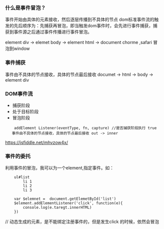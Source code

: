 ### 什么是事件冒泡？

事件开始由具体的元素接收，然后逐层传播到不具体的节点
dom标准事件流的触发的先后顺序为：先捕获再冒泡，即当触发dom事件时，会先进行事件捕获，捕获到事件源之后通过事件传播进行事件冒泡。

element div -> elemet body -> element html -> document
chorme ,safari 冒泡到window

### 事件捕获
事件由不具体的节点接收，具体的节点最后接收
documet -> html -> body -> element div

### DOM事件流

* 捕获阶段
* 处于目标阶段
* 冒泡阶段

```
    addElement Listener(eventType, fn, capture) //是否捕获阶段执行 true
   事件由不具体的节点接收，具体的节点最后接收 out -> inner
```

https://jsfiddle.net/mhvzow4x/

### 事件的委托

利用事件的冒泡，我可以为一个element,指定事件。如：

```
    ul#list
        li 1
        li 2
        li 3

    var $elemnet =  document.getElemetById('list')
    $element.addElementListener('click', function(e){
        console.log(e.taregt.innerHTML) 
    })

```

//  动态生成的元素，是不能绑定注册事件的，但是发生click 的时候，依然会冒泡




